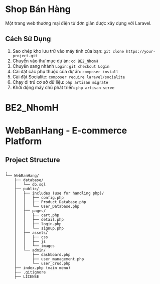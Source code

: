 # Shop Bán Hàng

Một trang web thương mại điện tử đơn giản được xây dựng với Laravel.

## Cách Sử Dụng

1. Sao chép kho lưu trữ vào máy tính của bạn: `git clone https://your-project.git`
2. Chuyển vào thư mục dự án: `cd BE2_NhomH`
3. Chuyển sang nhánh `Login`: `git checkout Login`
4. Cài đặt các phụ thuộc của dự án: `composer install`
5. Cài đặt Socialite: `composer require laravel/socialite`
6. Chạy di trú cơ sở dữ liệu: `php artisan migrate`
7. Khởi động máy chủ phát triển: `php artisan serve`



# BE2_NhomH

# WebBanHang - E-commerce Platform

## Project Structure
```
.
└── WebBanHang/
    ├── database/
    │   └── db.sql
    ├── public/
    │   ├── includes (use for handling php)/
    │   │   ├── config.php
    │   │   ├── Product_Database.php
    │   │   └── User_Database.php
    │   ├── pages/
    │   │   ├── cart.php
    │   │   ├── detail.php
    │   │   ├── login.php
    │   │   └── signup.php
    │   ├── assets/
    │   │   ├── css
    │   │   ├── js
    │   │   └── images
    │   └── admin/
    │       ├── dashboard.php
    │       ├── user_management.php
    │       └── user_crud.php
    ├── index.php (main menu)
    ├── .gitignore
    ├── LICENSE


